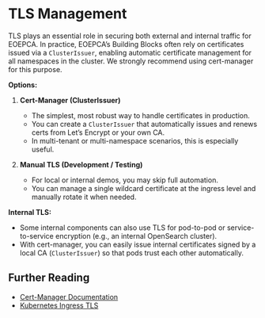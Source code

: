 
# TLS Management

TLS plays an essential role in securing both external and internal traffic for EOEPCA. In practice, EOEPCA’s Building Blocks often rely on certificates issued via a `ClusterIssuer`, enabling automatic certificate management for all namespaces in the cluster. We strongly recommend using cert-manager for this purpose.

**Options:**

1. **Cert-Manager (ClusterIssuer)**  

   - The simplest, most robust way to handle certificates in production.
   - You can create a `ClusterIssuer` that automatically issues and renews certs from Let’s Encrypt or your own CA.
   - In multi-tenant or multi-namespace scenarios, this is especially useful.

2. **Manual TLS (Development / Testing)**  

   - For local or internal demos, you may skip full automation.
   - You can manage a single wildcard certificate at the ingress level and manually rotate it when needed.

**Internal TLS:**

- Some internal components can also use TLS for pod-to-pod or service-to-service encryption (e.g., an internal OpenSearch cluster). 
- With cert-manager, you can easily issue internal certificates signed by a local CA (`ClusterIssuer`) so that pods trust each other automatically.

## Further Reading

- [Cert-Manager Documentation](https://cert-manager.io/docs/)
- [Kubernetes Ingress TLS](https://kubernetes.io/docs/concepts/services-networking/ingress/#tls)
